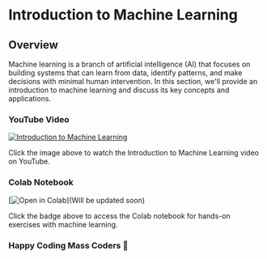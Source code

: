 # Introduction to Machine Learning

## Overview

Machine learning is a branch of artificial intelligence (AI) that focuses on building systems that can learn from data, identify patterns, and make decisions with minimal human intervention. In this section, we'll provide an introduction to machine learning and discuss its key concepts and applications.

### YouTube Video

[![Introduction to Machine Learning](https://img.youtube.com/vi/YBvInpw5QZQ/0.jpg)](https://youtu.be/LHzBHo-XZnw)

Click the image above to watch the Introduction to Machine Learning video on YouTube.

### Colab Notebook

[![Open in Colab](https://colab.research.google.com/assets/colab-badge.svg)](Will be updated soon)

Click the badge above to access the Colab notebook for hands-on exercises with machine learning.

### Happy Coding Mass Coders 🙂
